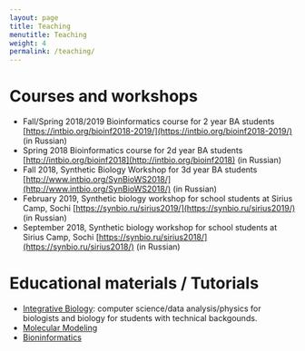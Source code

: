 ```yaml
---
layout: page
title: Teaching
menutitle: Teaching
weight: 4
permalink: /teaching/
---
```


# Courses and workshops
- Fall/Spring 2018/2019 Bioinformatics course for 2 year BA students [https://intbio.org/bioinf2018-2019/](https://intbio.org/bioinf2018-2019/) (in Russian) 
- Spring 2018 Bioinformatics course for 2d year BA students [http://intbio.org/bioinf2018](http://intbio.org/bioinf2018) (in Russian)
- Fall 2018, Synthetic Biology Workshop for 3d year BA students [http://www.intbio.org/SynBioWS2018/](http://www.intbio.org/SynBioWS2018/) (in Russian)
- February 2019, Synthetic biology workshop for school students at Sirius Camp, Sochi [https://synbio.ru/sirius2019/](https://synbio.ru/sirius2019/) (in Russian)
- September 2018, Synthetic biology workshop for school students at Sirius Camp, Sochi [https://synbio.ru/sirius2018/](https://synbio.ru/sirius2018/) (in Russian)

# Educational materials / Tutorials

- [Integrative Biology](https://github.com/intbio/IntBioEdu): computer science/data analysis/physics for biologists and biology for students with technical backgounds. 
- [Molecular Modeling](https://github.com/intbio/MolModEdu)
- [Bioninformatics](https://github.com/intbio/BioInfEdu)


